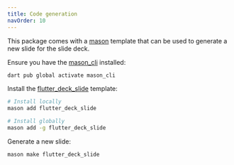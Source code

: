 ```yaml
---
title: Code generation
navOrder: 10
---
```


This package comes with a [mason](https://pub.dev/packages/mason) template that can be used to generate a new slide for the slide deck.

Ensure you have the [mason_cli](https://pub.dev/packages/mason_cli) installed:

```sh
dart pub global activate mason_cli
```

Install the [flutter_deck_slide](https://brickhub.dev/bricks/flutter_deck_slide) template:

```sh
# Install locally
mason add flutter_deck_slide

# Install globally
mason add -g flutter_deck_slide
```

Generate a new slide:

```sh
mason make flutter_deck_slide
```
